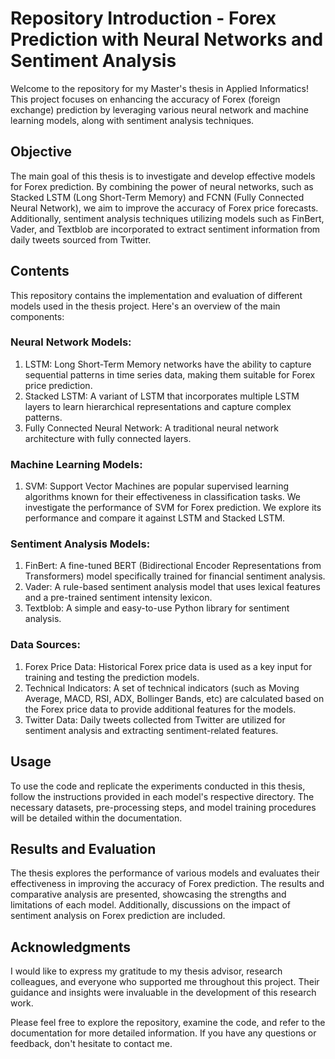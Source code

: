 # **Repository Introduction - Forex Prediction with Neural Networks and Sentiment Analysis**
Welcome to the repository for my Master's thesis in Applied Informatics! This project focuses on enhancing the accuracy of Forex (foreign exchange) prediction by leveraging various neural network and machine learning models, along with sentiment analysis techniques.

## **Objective**
The main goal of this thesis is to investigate and develop effective models for Forex prediction. By combining the power of neural networks, such as Stacked LSTM (Long Short-Term Memory) and FCNN (Fully Connected Neural Network), we aim to improve the accuracy of Forex price forecasts. Additionally, sentiment analysis techniques utilizing models such as FinBert, Vader, and Textblob are incorporated to extract sentiment information from daily tweets sourced from Twitter.

## **Contents**
This repository contains the implementation and evaluation of different models used in the thesis project. Here's an overview of the main components:
### **Neural Network Models:**
1. LSTM: Long Short-Term Memory networks have the ability to capture sequential patterns in time series data, making them suitable for Forex price prediction.
2. Stacked LSTM: A variant of LSTM that incorporates multiple LSTM layers to learn hierarchical representations and capture complex patterns.
3. Fully Connected Neural Network: A traditional neural network architecture with fully connected layers. 

### **Machine Learning Models:**
1. SVM: Support Vector Machines are popular supervised learning algorithms known for their effectiveness in classification tasks. We investigate the performance of SVM for Forex prediction. We explore its performance and compare it against LSTM and Stacked LSTM.

### **Sentiment Analysis Models:**
1. FinBert: A fine-tuned BERT (Bidirectional Encoder Representations from Transformers) model specifically trained for financial sentiment analysis.
2. Vader: A rule-based sentiment analysis model that uses lexical features and a pre-trained sentiment intensity lexicon.
3. Textblob: A simple and easy-to-use Python library for sentiment analysis.

### **Data Sources:**
1. Forex Price Data: Historical Forex price data is used as a key input for training and testing the prediction models.
2. Technical Indicators: A set of technical indicators (such as Moving Average, MACD, RSI, ADX, Bollinger Bands, etc) are calculated based on the Forex price data to provide additional features for the models.
3. Twitter Data: Daily tweets collected from Twitter are utilized for sentiment analysis and extracting sentiment-related features.

## **Usage**
To use the code and replicate the experiments conducted in this thesis, follow the instructions provided in each model's respective directory. The necessary datasets, pre-processing steps, and model training procedures will be detailed within the documentation.

## **Results and Evaluation**
The thesis explores the performance of various models and evaluates their effectiveness in improving the accuracy of Forex prediction. The results and comparative analysis are presented, showcasing the strengths and limitations of each model. Additionally, discussions on the impact of sentiment analysis on Forex prediction are included.

## **Acknowledgments**
I would like to express my gratitude to my thesis advisor, research colleagues, and everyone who supported me throughout this project. Their guidance and insights were invaluable in the development of this research work.

Please feel free to explore the repository, examine the code, and refer to the documentation for more detailed information. If you have any questions or feedback, don't hesitate to contact me.
